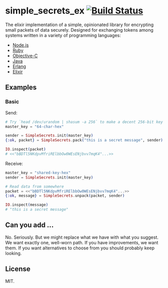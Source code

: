 simple_secrets_ex [![Build Status](https://travis-ci.org/camshaft/simple_secrets_ex.png?branch=master)](https://travis-ci.org/camshaft/simple_secrets_ex)
==================

The elixir implementation of a simple, opinionated library for encrypting small packets of data securely. Designed for exchanging tokens among systems written in a variety of programming languages:

* [Node.js](https://github.com/timshadel/simple-secrets)
* [Ruby](https://github.com/timshadel/simple-secrets.rb)
* [Objective-C](https://github.com/timshadel/SimpleSecrets)
* [Java](https://github.com/timshadel/simple-secrets.java)
* [Erlang](https://github.com/camshaft/simple_secrets.erl)
* [Elixir](https://github.com/camshaft/simple_secrets_ex)

## Examples

### Basic

Send:

```elixir
# Try `head /dev/urandom | shasum -a 256` to make a decent 256-bit key
master_key = "64-char-hex"

sender = SimpleSecrets.init(master_key)
{:ok, packet} = SimpleSecrets.pack("this is a secret message", sender)

IO.inspect(packet)
# <<"bBDTl5NKdpvMfriRElbbOw0WEsENjbvv7mqK4"...>>
```

Receive:

```elixir
master_key = "shared-key-hex"
sender = SimpleSecrets.init(master_key)

# Read data from somewhere
packet = <<"bBDTl5NKdpvMfriRElbbOw0WEsENjbvv7mqK4"...>>
{:ok, message} = SimpleSecrets.unpack(packet, sender)

IO.inspect(message)
# "this is a secret message"
```

## Can you add ...

No. Seriously. But we might replace what we have with what you suggest. We want exactly one, well-worn path. If you have improvements, we want them. If you want alternatives to choose from you should probably keep looking.

## License

MIT.
